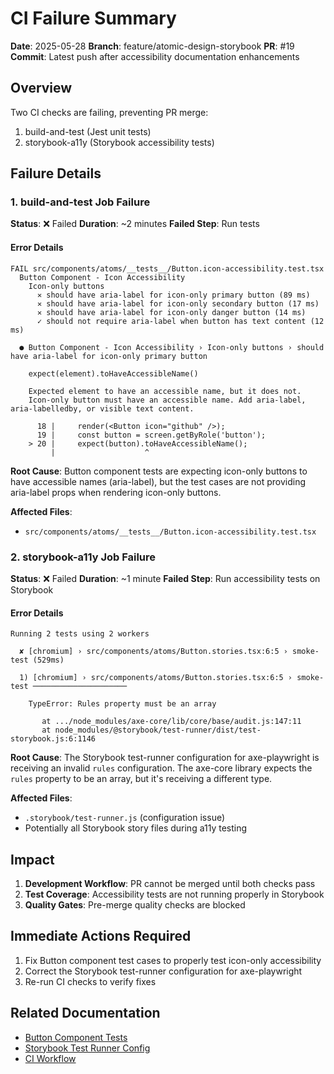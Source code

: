 # CI Failure Summary

**Date**: 2025-05-28
**Branch**: feature/atomic-design-storybook
**PR**: #19
**Commit**: Latest push after accessibility documentation enhancements

## Overview

Two CI checks are failing, preventing PR merge:
1. build-and-test (Jest unit tests)
2. storybook-a11y (Storybook accessibility tests)

## Failure Details

### 1. build-and-test Job Failure

**Status**: ❌ Failed
**Duration**: ~2 minutes
**Failed Step**: Run tests

#### Error Details

```
FAIL src/components/atoms/__tests__/Button.icon-accessibility.test.tsx
  Button Component - Icon Accessibility
    Icon-only buttons
      ✕ should have aria-label for icon-only primary button (89 ms)
      ✕ should have aria-label for icon-only secondary button (17 ms)
      ✕ should have aria-label for icon-only danger button (14 ms)
      ✓ should not require aria-label when button has text content (12 ms)

  ● Button Component - Icon Accessibility › Icon-only buttons › should have aria-label for icon-only primary button

    expect(element).toHaveAccessibleName()

    Expected element to have an accessible name, but it does not.
    Icon-only button must have an accessible name. Add aria-label, aria-labelledby, or visible text content.

      18 |     render(<Button icon="github" />);
      19 |     const button = screen.getByRole('button');
    > 20 |     expect(button).toHaveAccessibleName();
         |                    ^
```

**Root Cause**: Button component tests are expecting icon-only buttons to have accessible names (aria-label), but the test cases are not providing aria-label props when rendering icon-only buttons.

**Affected Files**:
- `src/components/atoms/__tests__/Button.icon-accessibility.test.tsx`

### 2. storybook-a11y Job Failure

**Status**: ❌ Failed
**Duration**: ~1 minute
**Failed Step**: Run accessibility tests on Storybook

#### Error Details

```
Running 2 tests using 2 workers

  ✘ [chromium] › src/components/atoms/Button.stories.tsx:6:5 › smoke-test (529ms)

  1) [chromium] › src/components/atoms/Button.stories.tsx:6:5 › smoke-test ─────────────────────

    TypeError: Rules property must be an array

       at .../node_modules/axe-core/lib/core/base/audit.js:147:11
       at node_modules/@storybook/test-runner/dist/test-storybook.js:6:1146
```

**Root Cause**: The Storybook test-runner configuration for axe-playwright is receiving an invalid `rules` configuration. The axe-core library expects the `rules` property to be an array, but it's receiving a different type.

**Affected Files**:
- `.storybook/test-runner.js` (configuration issue)
- Potentially all Storybook story files during a11y testing

## Impact

1. **Development Workflow**: PR cannot be merged until both checks pass
2. **Test Coverage**: Accessibility tests are not running properly in Storybook
3. **Quality Gates**: Pre-merge quality checks are blocked

## Immediate Actions Required

1. Fix Button component test cases to properly test icon-only accessibility
2. Correct the Storybook test-runner configuration for axe-playwright
3. Re-run CI checks to verify fixes

## Related Documentation

- [Button Component Tests](src/components/atoms/__tests__/Button.icon-accessibility.test.tsx)
- [Storybook Test Runner Config](.storybook/test-runner.js)
- [CI Workflow](.github/workflows/ci.yml)